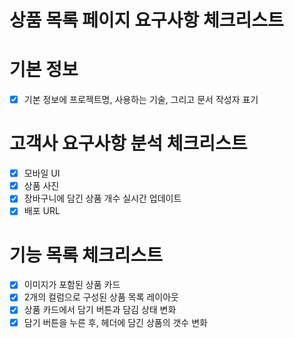 # 상품 목록 페이지 요구사항 체크리스트

# 기본 정보
- [x] 기본 정보에 프로젝트명, 사용하는 기술, 그리고 문서 작성자 표기

# 고객사 요구사항 분석 체크리스트
- [x] 모바일 UI
- [x] 상품 사진
- [x] 장바구니에 담긴 상품 개수 실시간 업데이트
- [x] 배포 URL

# 기능 목록 체크리스트
- [x] 이미지가 포함된 상품 카드
- [x] 2개의 컬럼으로 구성된 상품 목록 레이아웃
- [x] 상품 카드에서 담기 버튼과 담김 상태 변화
- [x] 담기 버튼을 누른 후, 헤더에 담긴 상품의 갯수 변화
